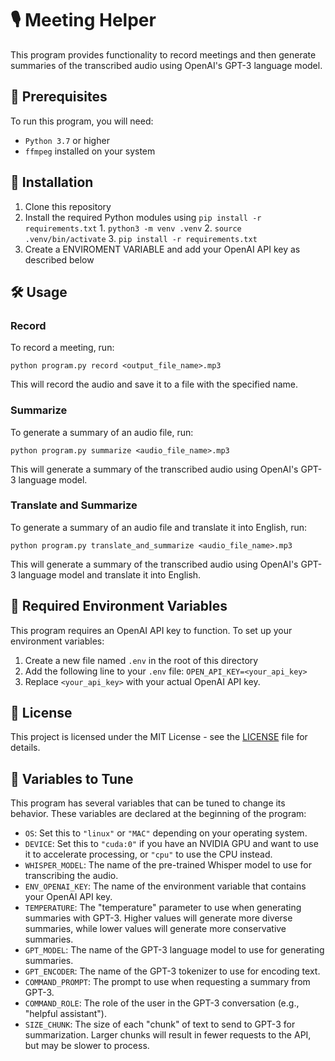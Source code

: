 # 🎙️ Meeting Helper

This program provides functionality to record meetings and then generate summaries of the transcribed audio using OpenAI's GPT-3 language model.

## 🚀 Prerequisites

To run this program, you will need:

- `Python 3.7` or higher
- `ffmpeg` installed on your system


## 🔧 Installation

  1. Clone this repository
  2. Install the required Python modules using `pip install -r requirements.txt`
    1. `python3 -m venv .venv`
    2. `source .venv/bin/activate`
    3. `pip install -r requirements.txt`
  3. Create a ENVIROMENT VARIABLE and add your OpenAI API key as described below


## 🛠️ Usage

### Record

To record a meeting, run:

```
python program.py record <output_file_name>.mp3
```

This will record the audio and save it to a file with the specified name.

### Summarize

To generate a summary of an audio file, run:

```
python program.py summarize <audio_file_name>.mp3
```

This will generate a summary of the transcribed audio using OpenAI's GPT-3 language model.

### Translate and Summarize

To generate a summary of an audio file and translate it into English, run:

```
python program.py translate_and_summarize <audio_file_name>.mp3
```

This will generate a summary of the transcribed audio using OpenAI's GPT-3 language model and translate it into English.

## 🔑 Required Environment Variables

This program requires an OpenAI API key to function. To set up your environment variables:

1. Create a new file named `.env` in the root of this directory
2. Add the following line to your `.env` file: `OPEN_API_KEY=<your_api_key>`
3. Replace `<your_api_key>` with your actual OpenAI API key.

## 📝 License

This project is licensed under the MIT License - see the [LICENSE](LICENSE) file for details.

## 💼 Variables to Tune

This program has several variables that can be tuned to change its behavior. These variables are declared at the beginning of the program:

- `OS`: Set this to `"linux"` or `"MAC"` depending on your operating system.
- `DEVICE`: Set this to `"cuda:0"` if you have an NVIDIA GPU and want to use it to accelerate processing, or `"cpu"` to use the CPU instead.
- `WHISPER_MODEL`: The name of the pre-trained Whisper model to use for transcribing the audio.
- `ENV_OPENAI_KEY`: The name of the environment variable that contains your OpenAI API key.
- `TEMPERATURE`: The "temperature" parameter to use when generating summaries with GPT-3. Higher values will generate more diverse summaries, while lower values will generate more conservative summaries.
- `GPT_MODEL`: The name of the GPT-3 language model to use for generating summaries.
- `GPT_ENCODER`: The name of the GPT-3 tokenizer to use for encoding text.
- `COMMAND_PROMPT`: The prompt to use when requesting a summary from GPT-3.
- `COMMAND_ROLE`: The role of the user in the GPT-3 conversation (e.g., "helpful assistant").
- `SIZE_CHUNK`: The size of each "chunk" of text to send to GPT-3 for summarization. Larger chunks will result in fewer requests to the API, but may be slower to process.
